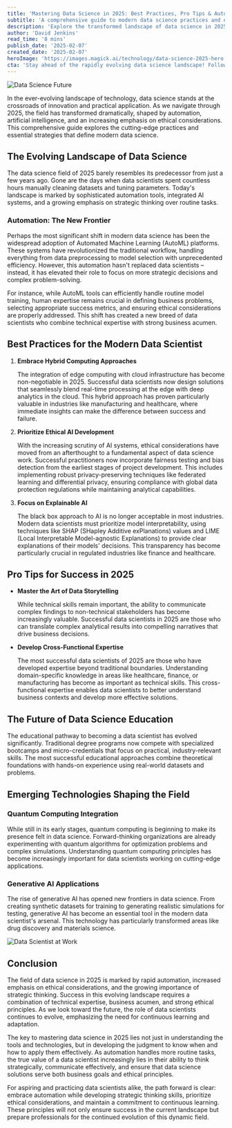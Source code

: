 ```yaml
---
title: 'Mastering Data Science in 2025: Best Practices, Pro Tips & Automation'
subtitle: 'A comprehensive guide to modern data science practices and emerging trends'
description: 'Explore the transformed landscape of data science in 2025, where automation, ethical AI, and strategic thinking define success. Learn about emerging trends like quantum computing integration and the growing importance of cross-functional expertise in this comprehensive guide to modern data science practices.'
author: 'David Jenkins'
read_time: '8 mins'
publish_date: '2025-02-07'
created_date: '2025-02-07'
heroImage: 'https://images.magick.ai/technology/data-science-2025-hero.jpg'
cta: 'Stay ahead of the rapidly evolving data science landscape! Follow us on LinkedIn for daily insights, expert perspectives, and the latest trends in AI, automation, and ethical tech development.'
---
```


![Data Science Future](https://i.magick.ai/PIXE/1738988300432_magick_img.webp)

In the ever-evolving landscape of technology, data science stands at the crossroads of innovation and practical application. As we navigate through 2025, the field has transformed dramatically, shaped by automation, artificial intelligence, and an increasing emphasis on ethical considerations. This comprehensive guide explores the cutting-edge practices and essential strategies that define modern data science.

## The Evolving Landscape of Data Science

The data science field of 2025 barely resembles its predecessor from just a few years ago. Gone are the days when data scientists spent countless hours manually cleaning datasets and tuning parameters. Today's landscape is marked by sophisticated automation tools, integrated AI systems, and a growing emphasis on strategic thinking over routine tasks.

### Automation: The New Frontier

Perhaps the most significant shift in modern data science has been the widespread adoption of Automated Machine Learning (AutoML) platforms. These systems have revolutionized the traditional workflow, handling everything from data preprocessing to model selection with unprecedented efficiency. However, this automation hasn't replaced data scientists – instead, it has elevated their role to focus on more strategic decisions and complex problem-solving.

For instance, while AutoML tools can efficiently handle routine model training, human expertise remains crucial in defining business problems, selecting appropriate success metrics, and ensuring ethical considerations are properly addressed. This shift has created a new breed of data scientists who combine technical expertise with strong business acumen.

## Best Practices for the Modern Data Scientist

1. **Embrace Hybrid Computing Approaches**

   The integration of edge computing with cloud infrastructure has become non-negotiable in 2025. Successful data scientists now design solutions that seamlessly blend real-time processing at the edge with deep analytics in the cloud. This hybrid approach has proven particularly valuable in industries like manufacturing and healthcare, where immediate insights can make the difference between success and failure.

2. **Prioritize Ethical AI Development**

   With the increasing scrutiny of AI systems, ethical considerations have moved from an afterthought to a fundamental aspect of data science work. Successful practitioners now incorporate fairness testing and bias detection from the earliest stages of project development. This includes implementing robust privacy-preserving techniques like federated learning and differential privacy, ensuring compliance with global data protection regulations while maintaining analytical capabilities.

3. **Focus on Explainable AI**

   The black box approach to AI is no longer acceptable in most industries. Modern data scientists must prioritize model interpretability, using techniques like SHAP (SHapley Additive exPlanations) values and LIME (Local Interpretable Model-agnostic Explanations) to provide clear explanations of their models' decisions. This transparency has become particularly crucial in regulated industries like finance and healthcare.

## Pro Tips for Success in 2025

- **Master the Art of Data Storytelling**

  While technical skills remain important, the ability to communicate complex findings to non-technical stakeholders has become increasingly valuable. Successful data scientists in 2025 are those who can translate complex analytical results into compelling narratives that drive business decisions.

- **Develop Cross-Functional Expertise**

  The most successful data scientists of 2025 are those who have developed expertise beyond traditional boundaries. Understanding domain-specific knowledge in areas like healthcare, finance, or manufacturing has become as important as technical skills. This cross-functional expertise enables data scientists to better understand business contexts and develop more effective solutions.

## The Future of Data Science Education

The educational pathway to becoming a data scientist has evolved significantly. Traditional degree programs now compete with specialized bootcamps and micro-credentials that focus on practical, industry-relevant skills. The most successful educational approaches combine theoretical foundations with hands-on experience using real-world datasets and problems.

## Emerging Technologies Shaping the Field

### Quantum Computing Integration

While still in its early stages, quantum computing is beginning to make its presence felt in data science. Forward-thinking organizations are already experimenting with quantum algorithms for optimization problems and complex simulations. Understanding quantum computing principles has become increasingly important for data scientists working on cutting-edge applications.

### Generative AI Applications

The rise of generative AI has opened new frontiers in data science. From creating synthetic datasets for training to generating realistic simulations for testing, generative AI has become an essential tool in the modern data scientist's arsenal. This technology has particularly transformed areas like drug discovery and materials science.

![Data Scientist at Work](https://i.magick.ai/PIXE/1738988300436_magick_img.webp)

## Conclusion

The field of data science in 2025 is marked by rapid automation, increased emphasis on ethical considerations, and the growing importance of strategic thinking. Success in this evolving landscape requires a combination of technical expertise, business acumen, and strong ethical principles. As we look toward the future, the role of data scientists continues to evolve, emphasizing the need for continuous learning and adaptation.

The key to mastering data science in 2025 lies not just in understanding the tools and technologies, but in developing the judgment to know when and how to apply them effectively. As automation handles more routine tasks, the true value of a data scientist increasingly lies in their ability to think strategically, communicate effectively, and ensure that data science solutions serve both business goals and ethical principles.

For aspiring and practicing data scientists alike, the path forward is clear: embrace automation while developing strategic thinking skills, prioritize ethical considerations, and maintain a commitment to continuous learning. These principles will not only ensure success in the current landscape but prepare professionals for the continued evolution of this dynamic field.